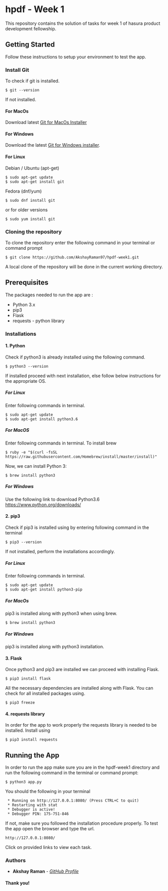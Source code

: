 # hpdf - Week 1

This repository contains the solution of tasks for week 1 of hasura product development fellowship.

## Getting Started
Follow these instructions to setup your environment to test the app.
### Install Git
To check if git is installed.
```
$ git --version
```
If not installed.
#### For MacOs
Download latest [Git for MacOs Installer](https://sourceforge.net/projects/git-osx-installer/files/)
#### For Windows
Download the latest [Git for Windows installer](https://git-for-windows.github.io/).
#### For Linux
 Debian / Ubuntu (apt-get)
```
$ sudo apt-get update
$ sudo apt-get install git
```
Fedora (dnf/yum)
```
$ sudo dnf install git
```
or for older versions
```
$ sudo yum install git
```
### Cloning the repository
To clone the repository enter the following command in your terminal or command prompt
```
$ git clone https://github.com/AkshayRaman97/hpdf-week1.git
```
A local clone of the repository will be done in the current working directory.
## Prerequisites
The packages needed to run the app are :
* Python 3.x
* pip3
* Flask
* requests - python library

### Installations
#### 1. Python
Check if python3 is already installed using the following command.
```
$ python3 --version
```
If installed proceed with next installation, else follow below instructions for the appropriate OS.

##### For Linux
Enter following commands in terminal.
```
$ sudo apt-get update
$ sudo apt-get install python3.6
```
##### For MacOS
Enter following commands in terminal.
To install brew
```
$ ruby -e "$(curl -fsSL https://raw.githubusercontent.com/Homebrew/install/master/install)"
```
Now, we can install Python 3:
```
$ brew install python3
```
##### For Windows
Use the following link to download Python3.6
https://www.python.org/downloads/
#### 2. pip3
Check if pip3 is installed using by entering following command in the terminal
```
$ pip3 --version
```
If not installed, perform the installations accordingly.
##### For Linux
Enter following commands in terminal.
```
$ sudo apt-get update
$ sudo apt-get install python3-pip
```
##### For MacOs
pip3 is installed along with python3 when using brew.
```
$ brew install python3
```
##### For Windows
pip3 is installed along with python3 installation.

#### 3. Flask
Once python3 and pip3 are installed we can proceed with installing Flask.
```
$ pip3 install flask
```
All the necessary dependencies are installed along with Flask.
You can check for all installed packages using.
```
$ pip3 freeze
```
#### 4. requests library
In order for the app to work properly the requests library is needed to be installed. Install using 
```
$ pip3 install requests
```

## Running the App
In order to run the app make sure you are in the hpdf-week1 directory and run the following command in the terminal or command prompt:
```
$ python3 app.py
```
You should the following in your terminal
```
 * Running on http://127.0.0.1:8080/ (Press CTRL+C to quit)
 * Restarting with stat
 * Debugger is active!
 * Debugger PIN: 175-751-846
```
If not, make sure you followed the installation procedure properly.
To test the app open the browser and type the url.
```
http://127.0.0.1:8080/
```
Click on provided links to view each task.
### Authors
* **Akshay Raman** - [*GitHub Profile*](https://github.com/AkshayRaman97)
#### Thank you!









